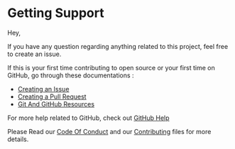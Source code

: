 # Getting Support

Hey,

If you have any question regarding anything related to this project, feel free to create an issue.

If this is your first time contributing to open source or your first time on GitHub, go through these documentations : 

- [Creating an Issue](https://help.github.com/en/github/managing-your-work-on-github/creating-an-issue)
- [Creating a Pull Request](https://help.github.com/en/github/collaborating-with-issues-and-pull-requests/creating-a-pull-request)
- [Git And GitHub Resources](https://docs.vijaybalaji.social/resources/git-and-github-resources)

For more help related to GitHub, check out [GitHub Help](https://help.github.com/en)

Please Read our [Code Of Conduct](https://github.com/SVijayB/.github/blob/master/URLShortener/CODE_OF_CONDUCT.md) and our [Contributing](https://github.com/SVijayB/.github/blob/master/URLShortener/CONTRIBUTING.md) files for more details.